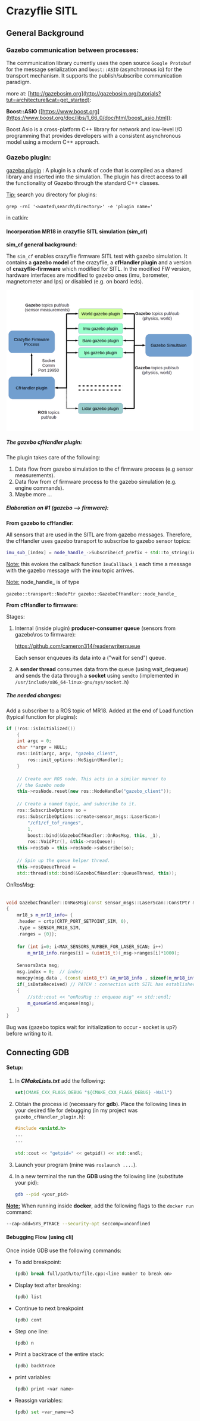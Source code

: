# Crazyflie SITL



## General Background

### Gazebo communication between processes:

The communication library currently uses the open source `Google Protobuf` for the message serialization and `boost::ASIO` (asynchronous io) for the transport mechanism. It supports the publish/subscribe communication paradigm.

more at: [http://gazebosim.org](http://gazebosim.org/tutorials?tut=architecture&cat=get_started):

**Boost::ASIO** ([https://www.boost.org](https://www.boost.org/doc/libs/1_66_0/doc/html/boost_asio.html)):

Boost.Asio is a cross-platform C++ library for network and low-level I/O programming that provides developers with a consistent asynchronous model using a modern C++ approach.



### Gazebo plugin:

[gazebo plugin](http://gazebosim.org/tutorials/?tut=plugins_hello_world) : A plugin is a chunk of code that is compiled as a shared library and inserted into the simulation. The plugin has direct access to all the functionality of Gazebo through the standard C++ classes.

<u>Tip:</u> search you directory for plugins:

`grep -rnI '<wanted\search\directory>' -e 'plugin name='`

in catkin:



#### Incorporation MR18 in crazyflie SITL simulation (sim_cf)

**sim_cf general background:**

The `sim_cf` enables crazyflie firmware SITL test with gazebo simulation. It contains a **gazebo model** of the crazyflie, a **cfHandler plugin** and a version of **crazyflie-firmware** which modified for SITL. In the modified FW version, hardware interfaces are modified to gazebo ones (imu, barometer, magnetometer and lps) or disabled (e.g. on board leds).



![](pics/sim_cf_mr18_integration.png)

##### The gazebo cfHandler plugin:

The plugin takes care of the following:

1. Data flow from gazebo simulation to the cf firmware process (e.g sensor measurements). 
2. Data flow from cf firmware process to the gazebo simulation (e.g. engine commands). 
3. Maybe more ...

##### Elaboration on #1 (gazebo --> firmware):

**From gazebo to cfHandler:**

All sensors that are used in the SITL are from gazebo messages. Therefore, the cfHandler uses gazebo transport to subscribe to gazebo sensor topics:

```c++
imu_sub_[index] = node_handle_->Subscribe(cf_prefix + std::to_string(index+first_index) + "/" + imu_sub_topic_, &GazeboCfHandler::ImuCallback_1 , this);
```

<u>Note:</u> this evokes the callback function `ImuCallback_1` each time a message with the gazebo message with the imu topic arrives.

<u>Note:</u> node_handle_ is of type 

`gazebo::transport::NodePtr gazebo::GazeboCfHandler::node_handle_`

**From cfHandler to firmware:**

Stages:

1. Internal (inside plugin) **producer-consumer queue** (sensors from gazebo\ros to firmware):

   https://github.com/cameron314/readerwriterqueue 

   Each sensor enqueues its data into a ("wait for send") queue. 

2. A **sender thread** consumes data from the queue (using wait_dequeue) and sends the data through a **socket** using `sendto` (implemented in `/usr/include/x86_64-linux-gnu/sys/socket.h`)



##### The needed changes:

Add a subscriber to a ROS topic of MR18. Added at the end of Load function (typical function for plugins):

```c++
if (!ros::isInitialized())
	{
	int argc = 0;
	char **argv = NULL;
	ros::init(argc, argv, "gazebo_client",
		ros::init_options::NoSigintHandler);
	}

	// Create our ROS node. This acts in a similar manner to
	// the Gazebo node
	this->rosNode.reset(new ros::NodeHandle("gazebo_client"));

	// Create a named topic, and subscribe to it.
	ros::SubscribeOptions so =
	ros::SubscribeOptions::create<sensor_msgs::LaserScan>(
		"/cf1/cf_tof_ranges",
		1,
		boost::bind(&GazeboCfHandler::OnRosMsg, this, _1),
		ros::VoidPtr(), &this->rosQueue);
	this->rosSub = this->rosNode->subscribe(so);

	// Spin up the queue helper thread.
	this->rosQueueThread =
	std::thread(std::bind(&GazeboCfHandler::QueueThread, this));
```

OnRosMsg:

```c++

void GazeboCfHandler::OnRosMsg(const sensor_msgs::LaserScan::ConstPtr &_msg)
{
	mr18_s m_mr18_info= {
	.header = crtp(CRTP_PORT_SETPOINT_SIM, 0),
	.type = SENSOR_MR18_SIM,
	.ranges = {0}};

	for (int i=0; i<MAX_SENSORS_NUMBER_FOR_LASER_SCAN; i++)
		m_mr18_info.ranges[i] = (uint16_t)(_msg->ranges[i]*1000); 
	
	SensorsData msg;
	msg.index = 0;  // index;
	memcpy(msg.data , (const uint8_t*) &m_mr18_info , sizeof(m_mr18_info));
	if(_isDataReceived) // PATCH : connection with SITL has established (socket is up?)
	{
		//std::cout << "onRosMsg :: enqueue msg" << std::endl;
		m_queueSend.enqueue(msg);
	}	
}
```

Bug was (gazebo topics wait for initialization to occur - socket is up?) before writing to it.



## Connecting GDB



#### Setup:

1. In ***CMakeLists.txt*** add the following:

   ```cmake
   set(CMAKE_CXX_FLAGS_DEBUG "${CMAKE_CXX_FLAGS_DEBUG} -Wall")
   ```

2. Obtain the process id (necessary for **gdb**). Place the following lines in your desired file for debugging (in my project was `gazebo_cfHandler_plugin.h`):

   ```cpp
   #include <unistd.h>
   ...
   ...
       
   std::cout << "getpid=" << getpid() << std::endl;
   ```

2. Launch your program (mine was `roslaunch ....`).

3. In a new terminal the run the **GDB** using the following line (substitute your pid):

   ```bash
   gdb --pid <your_pid>
   ```



**<u>Note:</u>** When running inside **docker**, add the following flags to the `docker run`  command:

```bash
--cap-add=SYS_PTRACE --security-opt seccomp=unconfined
```



#### Bebugging Flow (using cli)

Once inside GDB use the following commands:

* To add breakpoint:

   ```bash
   (pdb) break full/path/to/file.cpp:<line number to break on>
   ```
   
* Display text after breaking:

   ```bash
   (pdb) list
   ```
   
* Continue to next breakpoint

   ```bash
   (pdb) cont
   ```
   
* Step one line:

   ```bash
   (pdb) n
   ```
   
* Print a backtrace of the entire stack:

   ```bash
   (pdb) backtrace
   ```
   
* print variables:

   ```bash
   (pdb) print <var name>
   ```
   
* Reassign variables:

   ```bash
   (pdb) set <var_name>=3
   ```

   

